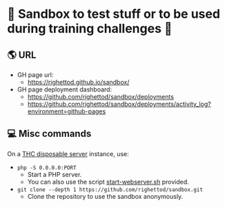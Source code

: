 # 🧪 Sandbox to test stuff or to be used during training challenges 🧪 


## 🌎 URL

* GH page url:
  * <https://righettod.github.io/sandbox/>
* GH page deployment dashboard:
  * <https://github.com/righettod/sandbox/deployments>
  * <https://github.com/righettod/sandbox/deployments/activity_log?environment=github-pages>

## 💻 Misc commands

On a [THC disposable server](https://blog.thc.org/disposable-root-servers) instance, use:
* `php -S 0.0.0.0:PORT`
	* Start a PHP server.
	* You can also use the script [start-webserver.sh](start-webserver.sh) provided.
* `git clone --depth 1 https://github.com/righettod/sandbox.git`
	* Clone the repository to use the sandbox anonymously.


